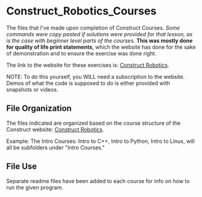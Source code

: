 # Construct_Robotics_Courses
The files that I've made upon completion of Construct Courses. *Some commands were copy pasted if solutions were provided for that lesson, as is the case with beginner level parts of the courses.* **This was mostly done for quality of life print statements**, which the website has done for the sake of demonstration and to ensure the exercise was done right.  

The link to the website for these exercises is: [Construct Robotics](https://app.theconstructsim.com/).

NOTE: To do this yourself, you WILL need a subscription to the website. Demos of what the code is supposed to do is either provided with snapshots or videos. 

## File Organization
The files indicated are organized based on the course structure of the Construct website: [Construct Robotics](https://app.theconstructsim.com/). 

Example: The Intro Courses: Intro to C++, Intro to Python, Intro to Linux, will all be subfolders under "Intro Courses."

## File Use
Separate readme files have been added to each course for info on how to run the given program.
